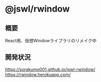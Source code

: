 # @jswl/rwindow

## 概要

React用、仮想Windowライブラリのリメイク中

## 開発状況

<https://sorakumo001.github.io/jswl-rwindow/>  
<https://rwindow.herokuapp.com/>  
